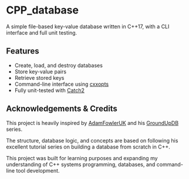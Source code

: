 # CPP_database

A simple file-based key-value database written in C++17, with a CLI interface and full unit testing.

## Features

- Create, load, and destroy databases
- Store key-value pairs
- Retrieve stored keys
- Command-line interface using [cxxopts](https://github.com/jarro2783/cxxopts)
- Fully unit-tested with [Catch2](https://github.com/catchorg/Catch2)

## Acknowledgements & Credits

This project is heavily inspired by [AdamFowlerUK](https://github.com/adamfowleruk) and his [GroundUpDB](https://github.com/adamfowleruk/groundupdb) series.

The structure, database logic, and concepts are based on following his excellent tutorial series on building a database from scratch in C++.

This project was built for learning purposes and expanding my understanding of C++ systems programming, databases, and command-line tool development.
